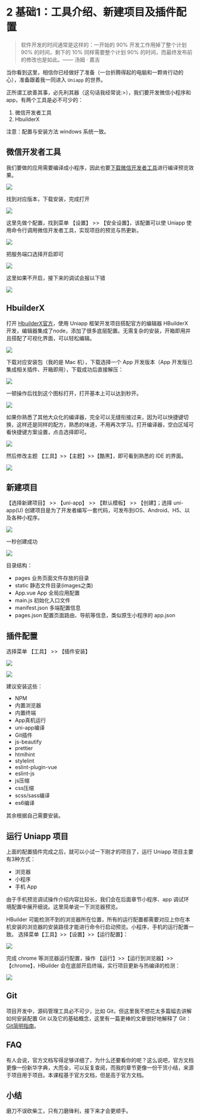 # 2 基础1：工具介绍、新建项目及插件配置

> 软件开发的时间通常是这样的：一开始的 90% 开发工作用掉了整个计划 90% 的时间，剩下的 10% 同样需要整个计划 90% 的时间，而最终发布前的修改也是如此。—— 汤姆 · 嘉吉

当你看到这里，相信你已经做好了准备（一台折腾得起的电脑和一颗肯行动的心），准备跟着我一同进入 `Uniapp` 的世界。

正所谓工欲善其事，必先利其器（这句话我经常说:>），我们要开发微信小程序和app，有两个工具是必不可少的：

1. 微信开发者工具  
2. HbuilderX  

注意：配置与安装方法 windows 系统一致。

## 微信开发者工具

我们要做的应用需要编译成小程序，因此也要[下载微信开发者工具](https://developers.weixin.qq.com/miniprogram/dev/devtools/download.html)进行编译预览效果。

![](./images/6b629213d76bb24321e8c4e5ab149813.webp )

找到对应版本，下载安装，完成打开

![](./images/69120cab3b308c4820fc388e309388bf.webp )

这里先做个配置，找到菜单 【设置】 >> 【安全设置】，该配置可以使 Uniapp 使用命令行调用微信开发者工具，实现项目的预览与热更新。

![](./images/8ce9bb3e26d8840003219a8b987db53c.webp )

把服务端口选择开启即可

![](./images/07cee9ef4b9ad1a0738ca6bd530f0926.webp )

这里如果不开启，接下来的调试会报以下错

![](./images/3910ca1b92329b331bc797f3a87637ef.webp )


## HbuilderX 

打开 [HbuilderX官方](https://www.dcloud.io/hbuilderx.html)，使用 Uniapp  框架开发项目搭配官方的编辑器 HBuilderX 开发，编辑器集成了node，添加了很多底层配置。无需复杂的安装，开箱即用并且搭配了可视化界面，可以轻松编辑。

![](./images/9c2d3064b310d3778a1e9563c0077e0b.webp )

下载对应安装包（我的是 Mac 机），下载选择一个 App 开发版本（App 开发版已集成相关插件、开箱即用），下载成功后直接解压：

![](./images/593e111e2be860f45e9c3438c4a4d4e8.webp )

一顿操作后找到这个图标打开，打开基本上可以达到秒开。

![](./images/5c6fc97ab7095eb859cb8aee4cc65a00.webp )

如果你熟悉了其他大众化的编译器，完全可以无缝衔接过来，因为可以快捷键切换，这样还是同样的配方，熟悉的味道，不用再次学习。打开编译器，空白区域可看快捷键方案设置，点击选择即可。

![](./images/ec9a9c585c8f98588413add89a258944.webp )

然后修改主题 【工具】>>【主题】>>【酷黑】，即可看到熟悉的 IDE 的界面。

![](./images/4a03c81b67e062fb5f9c2aec7ac55669.webp )

## 新建项目

【选择新建项目】 >> 【uni-app】 >> 【默认模板】 >> 【创建】；选择 uni-app(U) 创建项目是为了开发者编写一套代码，可发布到iOS、Android、H5、以及各种小程序。

![](./images/f55c5b9ddb83d2fbb0eda26475171ef0.webp )

一秒创建成功

![](./images/224a0147359616a2505ad9cde124715b.webp )

目录结构：
* pages     业务页面文件存放的目录
* static    静态文件目录(images之类) 
* App.vue   App 全局应用配置
* main.js   初始化入口文件
* manifest.json  多端配置信息
* pages.json  配置页面路由、导航等信息，类似原生小程序的 app.json


## 插件配置

选择菜单 【工具】 >> 【插件安装】

![](./images/cbdc690f884a4559ff0d1ff02cbe488e.webp )

![](./images/81bcc3b3de7f94c58883c63d9b5a8cb0.webp )

建议安装这些：
* NPM
* 内置浏览器
* 内置终端
* App真机运行
* uni-app编译
* Git插件
* js-beautify
* prettier
* htmlhint
* stylelint
* eslint-plugin-vue
* eslint-js
* js压缩
* css压缩
* scss/sass编译
* es6编译

其余根据自己需要安装。

## 运行 Uniapp 项目

上面的配置插件完成之后，就可以小试一下刚才的项目了，运行 Uniapp 项目主要有3种方式：

* 浏览器
* 小程序
* 手机 App

由于手机预览调试操作介绍内容比较长，我们会在后面章节小程序、app 调试环境配置中展开细说。这里简单说一下浏览器预览。

HBuilder 可能检测不到的浏览器所在位置，所有的运行配置都需要对应上你在本机安装的浏览器的安装路径才能进行命令行启动预览。小程序，手机的运行配置一致。
选择菜单【工具】>>【设置】>>【运行配置】：

![](./images/60422ea701ca3354ec460af52fa7efb5.webp )

完成 chrome 等浏览器运行配置，操作 【运行】>>【运行到浏览器】>>【chrome】，HBuilder 会在底部开启终端，实行项目更新与热编译的检测：

![](./images/1468767263b78796f023e5b88dc123c2.webp )

## Git

项目开发中，源码管理工具必不可少，比如 Git，但这里我不想花太多篇幅去讲解如何安装配置 Git 以及它的基础概念，这里有一篇更棒的文章很好地解释了 Git：[Git简明指南](http://rogerdudler.github.io/git-guide/index.zh.html)。

## FAQ

有人会说，官方文档写得足够详细了，为什么还要看你的呢？这么说吧，官方文档更像一份新华字典，大而全，可以反复查阅，而我的章节更像一份干货小结，来源于项目用于项目。本课程基于官方文档，但是高于官方文档。

## 小结

磨刀不误砍柴工，只有刀磨锋利，接下来才会更顺手。
